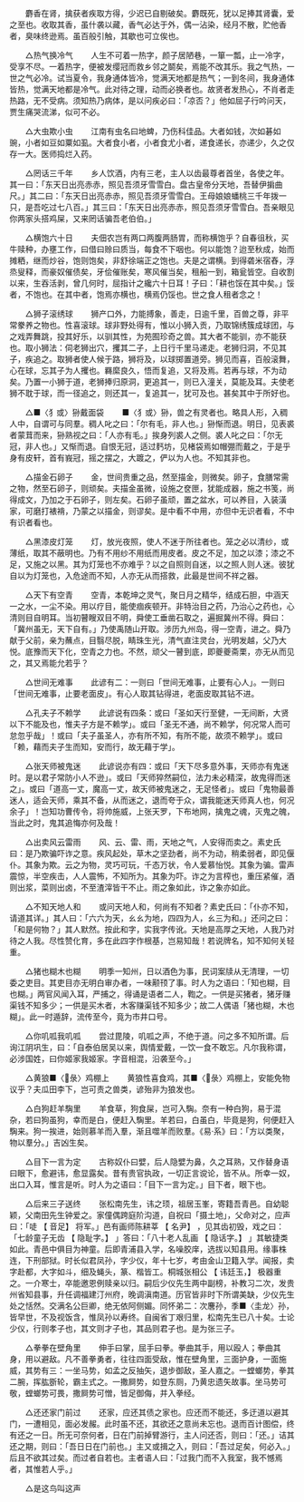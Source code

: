 <!-- { "loadSidebar": true } -->
　　麝香在肾，擒获者疾取方得，少迟已自剔破矣。麝既死，犹以足捧其肾囊，爱之至也。收取其香，虽什袭以藏，香气必达于外，偶一沾染，经月不散，贮他香者，臭味终逊焉。虽百般引触，其歇也可立俟也。

　　△热气换冷气 
　　人生不可着一热字，颜子居陋巷，一箪一瓢，止一冷字，受享不尽。一着热字，便被发缨冠而救乡邻之鬬矣，焉能不改其乐。我之气热，一世之气必冷。试当夏令，我身通体皆冷，觉满天地都是热气；一到冬间，我身通体皆热，觉满天地都是冷气。此对待之理，动而必换者也。故贤者发热心，不肖者走热路，无不受病。须知热乃病体，是以问疾必曰：「凉否？」他如屈子行吟问天，贾生痛哭流涕，似可不必。

　　△大虫欺小虫 
　　江南有虫名曰地蜱，乃伤科佳品。大者如钱，次如碁如豌，小者如豆如粟如虱。大者食小者，小者食尤小者，递食递长，亦递少，久之仅存一大。医师捣烂入药。

　　△罔话三千年 
　　乡人饮酒，内有三老，主人以齿最尊者首坐，各使之年。其一曰：「东天日出亮赤赤，照见吾须牙雪雪白。盘古皇帝分天地，吾替伊掮曲尺。」其二曰：「东天日出亮赤赤，照见吾须牙雪雪白。王母娘娘蟠桃三千年拨一只，是吾吃过七八百。」其三曰：「东天日出亮赤赤，照见吾须牙雪雪白。吾亲眼见你两家头搭鸡屎，又来罔话骗吾老伯伯。」

　　△横饱六十日 
　　夫佃农岂有两口两腹两肠胃，而称横饱乎？自春徂秋，买牛赎种，办壅工作，曰借曰赊曰质当，每食不下咽也。何以能饱？迨至秋成，始而摊粞，继而炒谷，饱则饱矣，非舒徐端正之饱也。夫是之谓横。到得砻米宿舂，浮烝叟释，而豪奴催债矣，牙侩催账矣，寒风催当矣，租船一到，箱瓮皆空。自收割以来，生吞活剥，曾几何时，屈指计之纔六十日耳！子曰：「耕也馁在其中矣。」馁者，不饱也。在其中者，饱焉亦横也，横焉仍馁也。世之食人租者念之！

　　△狮子滚绣球 
　　狮产口外，力能搏象，善走，日逾千里，百兽之尊，非平常豢养之物也。性喜滚球。球非野处得有，惟以小狮入贡，乃取锦绣簇成球团，与之戏弄舞跳，投其好乐，以驯其性，为苑囿珍奇之兽。其大者不能驯，亦不能获也。取小狮法：伺老狮出穴，攫其二子，上日行千里马递走。老狮归洞，不见其子，疾追之。取狮者使人候于路，狮将及，以球掷置道旁。狮见而喜，百般滚舞，心在球，忘其子为人攫也。羇縻良久，悟而复追，又将及焉。若再与球，不为动矣。乃置一小狮于道，老狮捧归原洞，更追其一，则已入潼关，莫能及耳。夫使老狮不耽于球，而一径追之，则还其一，复追其一，犹可及也。甚矣其中于所好也。

　　△■〈犭或〉狲戴面袋 
　　■〈犭或〉狲，兽之有灵者也。略具人形，入稠人中，自谓可与同羣。稠人叱之曰：「尔有毛，非人也。」狲惭而退。明日，见表裘者蒙茸而来，狲熟视之曰：「人亦有毛。」挨身列裘人之侧。裘人叱之曰：「尔无冠，非人也。」又惭而退。自恨无冠，适过麫坊，见楮袋焉如帽弸而戴之，于是乎身有皮轩，首有峩冠，摇之摆之，大踱之，俨以为人也。不知其非也。

　　△描金石卵子 
　　金，世间贵重之品，然至描金，则微矣。卵子，食膳常需之物，然至石卵子，则顽矣。夫描金虽微，设施之奁匣，犹能成器，施之书笺，尚得成文，乃加之于石卵子，则左矣。石卵子虽顽，置之盆水，可以养目，入装潢家，可磨打裱褙，乃蒙之以描金，则谬矣。是中看不中用，亦但中无识者看，不中有识者看也。

　　△黑漆皮灯笼 
　　灯，放光夜照，使人不迷于所往者也。笼之必以清纱，或薄纸，取其不蔽明也。乃有不用纱不用纸而用皮者。皮之不足，加之以漆；漆之不足，又施之以黑。其为灯笼也不亦难乎？以之自照则自迷，以之照人则人迷。彼犹自以为灯笼也，入危途而不知，人亦无从而搭救，此最是世间不祥之器。

　　△天下有空青 
　　空青，本乾坤之灵气，聚日月之精华，结成石胆，中涵天一之水，一尘不染。用以疗目，能使痼疾顿开。非特治目之药，乃治心之药也，心清则目自明耳。当初瞽瞍双目不明，舜使工垂凿石取之，遍掘冀州不得。舜曰：「冀州虽无，天下自有。」乃使禹随山开取。涉历九州岛，得一空青，进之。舜乃献于父前，亲为蘸点，目翳尽脱，睛珠生光，清气直注灵台，光明发越，父乃大悦。底豫而天下化，空青之力也。不然，顽父一瞽到底，即夔夔斋栗，亦无从而见之，其又焉能允若乎？

　　△世间无难事 
　　此谚有二：一则曰「世间无难事，止要有心人」。一则曰「世间无难事，止要老面皮」。有心人取其钻得进，老面皮取其钻不进。

　　△孔夫子不赖学 
　　此谚说有四条：或曰「圣如天行至健，一无间断，大贤以下不能及也，惟夫子方是不赖学」。或曰「圣无不通，尚不赖学，何况常人而可怠忽乎哉」！或曰「夫子虽圣人，亦有所不知，有所不能，故须不赖学」。或曰「赖，藉而夫子生而知，安而行，故无藉于学」。

　　△张天师被鬼迷 
　　此谚说亦有四：或曰「天下尽多意外事，天师亦有鬼迷时。是以君子常防小人不逊」。或曰「天师猝然嗣位，法力未必精深，故鬼得而迷之」。或曰「道高一丈，魔高一丈，故天师被鬼迷之，无足怪者」。或曰「鬼物最善迷人，适会天师，乘其不备，从而迷之，退而夸于众，谓我能迷天师真人也，何况余子」！岂知功曹传令，将帅施威，上张天罗，下布地网，擒鬼之魂，灭鬼之魄，当此之时，鬼其追悔亦何及哉！

　　△出卖风云雷雨 
　　风、云、雷、雨，天地之气，人安得而卖之。素史氏曰：是乃欺骗吓诈之意。疾风起处，草木之坚劲者，尚不为动，稍柔弱者，即见偃仆。其象为欺。云之为物，灵巧可玩，千态万状，令人爱慕怡悦。其象为骗。雷声震惊，半空疾击，人人震怖，不知所为。其象为吓。诈之为言榨也，重压紧催，酒则出浆，菜则出卤，不至渣滓皆干不止。雨之象如此，诈之象亦如此。

　　△不知天地人和 
　　或问天地人和，何尚有不知者？素史氏曰：「仆亦不知，请道其详。」其人曰：「六六为天，ㄠㄠ为地，四四为人，ㄠ三为和。」还问之曰：「和是何物？」其人默然。按此和字，实我字传讹。天地是高厚之天地，人我乃对待之人我。尽性赞化育，多在此四字作根基，岂易知哉！若说牌名，知不知何关轻重。

　　△猪也糊木也糊 
　　明季一知州，日以酒色为事，民词案牍从无清理，一切委之吏目。其吏目亦无明白审办者，一味颟顸了事。时人为之语曰：「知也糊，目也糊。」两官风闻入耳，严捕之，得诵是语者二人，鞫之。一供是买猪者，猪牙赚渠钱不知多少；一供是买木者，木客赚渠钱不知多少；故二人偶语「猪也糊，木也糊」。此一时遁辞，流传至今，竟为市井口号。

　　△你叽呱我叽呱 
　　尝过毘陵，叽呱之声，不绝于道。问之多不知所谓。后询江阴巩生，曰：「自泰伯居吴以来，舆情爱戴，一饮一食不敢忘。凡尔我称谓，必涉国姓，曰你姬家我姬家。字音相混，沿袭至今。」

　　△黄狼■〈彔〉鸡棚上 
　　黄狼性喜食鸡，其■〈彔〉鸡棚上，安能免物议乎？夫瓜田李下，岂可责之兽类，谚殆非为狼发也。

　　△白狗赶羊騊里 
　　羊食草，狗食屎，岂可入騊。奈有一种白狗，易于混杂，若曰狗虽狗，幸而是白，便赶入騊里。羊若曰，白虽白，毕竟是狗，何便赶入騊来。狗一挨进，始则慕羊而入羣，渐且噬羊而败羣。《易·系》曰：「方以类聚，物以羣分。」吉凶生矣。

　　△目下一言为定 
　　古称奴仆曰嬖，后人隐嬖为鼻，久之耳熟，又作替身语曰眼下，愈避讳，愈显露矣。昔有贵官执政，一切正言谠论，皆不从。所幸一奴，出口入耳，惟言是听。时人为之语曰：「目下一言为定。」目下者，眼下也。

　　△后来三子送终 
　　张松南先生，讳之顼，祖居玉峯，寄籍吾青邑。自幼聪颖，父南田先生钟爱之。家僮偶跨庭阶沟道，自祝曰「摄土地」，父命对之，应声曰：「唗 【 音足】 将军。」邑有画师陈耕莘 【 名尹】 ，见其齿初毁，戏之曰：「七龄童子无齿 【 隐耻字。】 」答曰：「八十老人乱画 【 隐话字。】 」其敏捷类如此。青邑中俱目为神童。后即青浦县入学，名噪胶庠，选拔以知县用。缘事株连，下刑部狱。时长似君凤孙，字少仪，年十七岁，考由金山卫籍入学。闻报，卖字赴都，大字如斗，细及蝇头，篆、楷皆工。桐城张相公 【 讳廷玉，】 极器重之。一介寒士，卒能邀恩例赎亲以归。嗣后少仪先生两中副榜，补教习二次，发贵州省知县事，升任调福建汀州府，晚调滇南道。历官皆非时下所谓美缺，少仪先生处之恬然。交满名公巨卿，绝无依阿侧媚。同怀弟二：次麐孙，季■〈圭龙〉孙，皆早世，不及视饭含，惟凤孙以寿终。自闽省丁艰归里，松南先生已八十矣。士论少仪，行则孝子也，其文则才子也，其品则君子也。是为张三子。

　　△拳拳在壁角里 
　　伸手曰掌，屈手曰拳。拳曲其手，用以殴人；拳曲其身，用以避敌。凡不善拳勇者，往往四面受敌，惟在壁角里，三面护身，一面施威，其势有三：一坐马势，如孟之反抽矢，退步御敌，圣人嘉之。一螳螂势，拳其二腕，挥肱斵轮，霸主式之。一撒屙势，如登东厕，乃黄忠遗矢故事。坐马势可敬，螳螂势可畏，撒屙势可憎，皆足御侮，并入拳经。

　　△还还家门前过 
　　还家，应还其债之家也。应还而不能还，多迂道以避其门，一遭相见，面必发赧。此时虽不还，其欲还之意尚未忘也。退而百计图偿，终有还之一日。所无可奈何者，日在门前掉臂游行，主人问还否，则曰：「还。」诘其还之期，则曰：「吾日日在门前也。」主又或揖之入，则曰：「吾过足矣，何必入。」后且不欲其过矣。而过者自若也。主者语人曰：「过我门而不入我室，我不憾焉者，其惟若人乎。」

　　△是这鸟叫这声 
